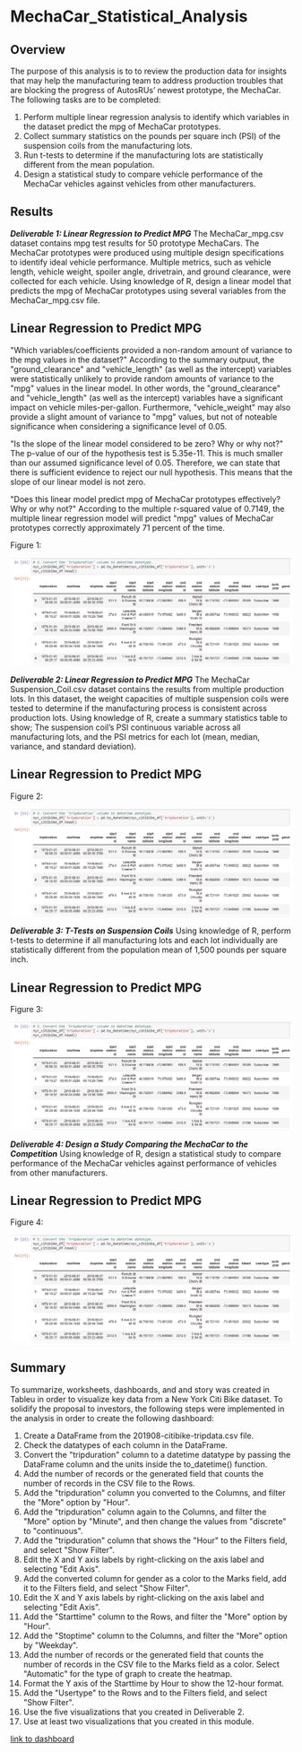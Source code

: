 # MechaCar_Statistical_Analysis

## Overview

The purpose of this analysis is to to review the production data for insights that may help the manufacturing team to address production troubles that are blocking the progress of AutosRUs’ newest prototype, the MechaCar. The following tasks are to be completed: 

1. Perform multiple linear regression analysis to identify which variables in the dataset predict the mpg of MechaCar prototypes.
2. Collect summary statistics on the pounds per square inch (PSI) of the suspension coils from the manufacturing lots.
3. Run t-tests to determine if the manufacturing lots are statistically different from the mean population.
4. Design a statistical study to compare vehicle performance of the MechaCar vehicles against vehicles from other manufacturers.

## Results


***Deliverable 1: Linear Regression to Predict MPG*** The MechaCar_mpg.csv dataset contains mpg test results for 50 prototype MechaCars. The MechaCar prototypes were produced using multiple design specifications to identify ideal vehicle performance. Multiple metrics, such as vehicle length, vehicle weight, spoiler angle, drivetrain, and ground clearance, were collected for each vehicle. Using knowledge of R, design a linear model that predicts the mpg of MechaCar prototypes using several variables from the MechaCar_mpg.csv file.

## Linear Regression to Predict MPG

"Which variables/coefficients provided a non-random amount of variance to the mpg values in the dataset?" According to the summary outpuut, the "ground_clearance" and "vehicle_length" (as well as the intercept) variables were statistically unlikely to provide random amounts of variance to the "mpg" values in the linear model. In other words, the "ground_clearance" and "vehicle_length" (as well as the intercept) variables have a significant impact on vehicle miles-per-gallon. Furthermore, "vehicle_weight" may also provide a slight amount of variance to "mpg" values, but not of noteable significance when considering a significance level of 0.05.

"Is the slope of the linear model considered to be zero? Why or why not?" The p-value of our of the hypothesis test is 5.35e-11. This is much smaller than our assumed significance level of 0.05. Therefore, we can state that there is sufficient evidence to reject our null hypothesis. This means that the slope of our linear model is not zero.

"Does this linear model predict mpg of MechaCar prototypes effectively? Why or why not?" According to the multiple r-squared value of 0.7149, the multiple linear regression model will predict "mpg" values of MechaCar prototypes correctly approximately 71 percent of the time.


Figure 1:

![Image1](https://github.com/krismbah/bikesharing/blob/main/D1.png)


***Deliverable 2: Linear Regression to Predict MPG*** The MechaCar Suspension_Coil.csv dataset contains the results from multiple production lots. In this dataset, the weight capacities of multiple suspension coils were tested to determine if the manufacturing process is consistent across production lots. Using knowledge of R, create a summary statistics table to show; The suspension coil’s PSI continuous variable across all manufacturing lots, and the PSI metrics for each lot (mean, median, variance, and standard deviation).


## Linear Regression to Predict MPG


Figure 2:

![Image2](https://github.com/krismbah/bikesharing/blob/main/D1.png)


***Deliverable 3: T-Tests on Suspension Coils*** Using knowledge of R, perform t-tests to determine if all manufacturing lots and each lot individually are statistically different from the population mean of 1,500 pounds per square inch.

## Linear Regression to Predict MPG


Figure 3:

![Image3](https://github.com/krismbah/bikesharing/blob/main/D1.png)



***Deliverable 4: Design a Study Comparing the MechaCar to the Competition*** Using knowledge of R, design a statistical study to compare performance of the MechaCar vehicles against performance of vehicles from other manufacturers.

## Linear Regression to Predict MPG


Figure 4:

![Image4](https://github.com/krismbah/bikesharing/blob/main/D1.png)




## Summary

To summarize, worksheets, dashboards, and and story was created in Tableu in order to visualize key data from a New York Citi Bike dataset. To solidify the proposal to investors, the following steps were implemented in the analysis in order to create the following dashboard:

1. Create a DataFrame from the 201908-citibike-tripdata.csv file.
2. Check the datatypes of each column in the DataFrame.
3. Convert the "tripduration" column to a datetime datatype by passing the DataFrame column and the units inside the to_datetime() function.
4. Add the number of records or the generated field that counts the number of records in the CSV file to the Rows.
5. Add the "tripduration" column you converted to the Columns, and filter the "More" option by "Hour".
6. Add the "tripduration" column again to the Columns, and filter the "More" option by "Minute", and then change the values from "discrete" to "continuous".
7. Add the "tripduration" column that shows the "Hour" to the Filters field, and select "Show Filter".
8. Edit the X and Y axis labels by right-clicking on the axis label and selecting "Edit Axis".
9. Add the converted column for gender as a color to the Marks field, add it to the Filters field, and select "Show Filter".
10. Edit the X and Y axis labels by right-clicking on the axis label and selecting "Edit Axis".
11. Add the "Starttime" column to the Rows, and filter the "More" option by "Hour".
12. Add the "Stoptime" column to the Columns, and filter the “More” option by "Weekday".
13. Add the number of records or the generated field that counts the number of records in the CSV file to the Marks field as a color. Select "Automatic" for the type of graph to create the heatmap.
14. Format the Y axis of the Starttime by Hour to show the 12-hour format.
15. Add the "Usertype" to the Rows and to the Filters field, and select "Show Filter".
16. Use the five visualizations that you created in Deliverable 2.
17. Use at least two visualizations that you created in this module.

[link to dashboard](https://public.tableau.com/views/2019NYCCitibikeDataAnalysis/2019NYCCitibikeDataAnalysis?:language=en-US&publish=yes&:display_count=n&:origin=viz_share_link)








